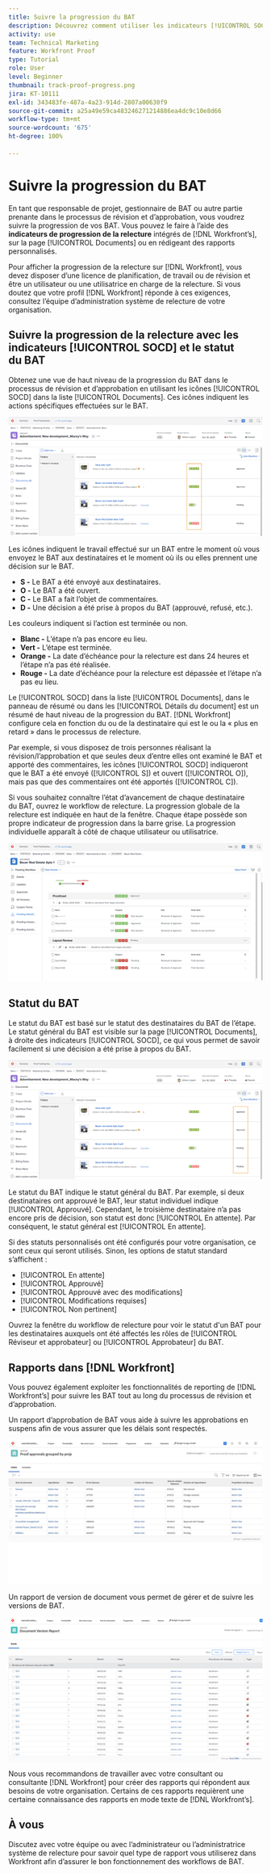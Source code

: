 ```yaml
---
title: Suivre la progression du BAT
description: Découvrez comment utiliser les indicateurs [!UICONTROL SOCD], la progression de la relecture et les rapports pour suivre la progression d’un BAT dans  [!DNL  Workfront].
activity: use
team: Technical Marketing
feature: Workfront Proof
type: Tutorial
role: User
level: Beginner
thumbnail: track-proof-progress.png
jira: KT-10111
exl-id: 343483fe-487a-4a23-914d-2807a00630f9
source-git-commit: a25a49e59ca483246271214886ea4dc9c10e8d66
workflow-type: tm+mt
source-wordcount: '675'
ht-degree: 100%

---
```


# Suivre la progression du BAT

En tant que responsable de projet, gestionnaire de BAT ou autre partie prenante dans le processus de révision et d’approbation, vous voudrez suivre la progression de vos BAT. Vous pouvez le faire à l’aide des **indicateurs de progression de la relecture** intégrés de [!DNL Workfront’s], sur la page [!UICONTROL Documents] ou en rédigeant des rapports personnalisés.

Pour afficher la progression de la relecture sur [!DNL Workfront], vous devez disposer d’une licence de planification, de travail ou de révision et être un utilisateur ou une utilisatrice en charge de la relecture. Si vous doutez que votre profil [!DNL Workfront] réponde à ces exigences, consultez l’équipe d’administration système de relecture de votre organisation.

## Suivre la progression de la relecture avec les indicateurs [!UICONTROL SOCD] et le statut du BAT

Obtenez une vue de haut niveau de la progression du BAT dans le processus de révision et d’approbation en utilisant les icônes [!UICONTROL SOCD] dans la liste [!UICONTROL Documents]. Ces icônes indiquent les actions spécifiques effectuées sur le BAT.

![Une image de la liste [!UICONTROL Documents] dans un projet [!DNL  Workfront] avec les icônes [!UICONTROL SOCD] en surbrillance.](assets/manage-proofs-socd.png)

Les icônes indiquent le travail effectué sur un BAT entre le moment où vous envoyez le BAT aux destinataires et le moment où ils ou elles prennent une décision sur le BAT.

* **S -** Le BAT a été envoyé aux destinataires.
* **O -** Le BAT a été ouvert.
* **C -** Le BAT a fait l’objet de commentaires.
* **D -** Une décision a été prise à propos du BAT (approuvé, refusé, etc.).

Les couleurs indiquent si l’action est terminée ou non.

* **Blanc -** L’étape n’a pas encore eu lieu.
* **Vert -** L’étape est terminée.
* **Orange -** La date d’échéance pour la relecture est dans 24 heures et l’étape n’a pas été réalisée.
* **Rouge -** La date d’échéance pour la relecture est dépassée et l’étape n’a pas eu lieu.

Le [!UICONTROL SOCD] dans la liste [!UICONTROL Documents], dans le panneau de résumé ou dans les [!UICONTROL Détails du document] est un résumé de haut niveau de la progression du BAT. [!DNL Workfront] configure cela en fonction du ou de la destinataire qui est le ou la « plus en retard » dans le processus de relecture.

Par exemple, si vous disposez de trois personnes réalisant la révision/l’approbation et que seules deux d’entre elles ont examiné le BAT et apporté des commentaires, les icônes [!UICONTROL SOCD] indiqueront que le BAT a été envoyé ([!UICONTROL S]) et ouvert ([!UICONTROL O]), mais pas que des commentaires ont été apportés ([!UICONTROL C]).

Si vous souhaitez connaître l’état d’avancement de chaque destinataire du BAT, ouvrez le workflow de relecture. La progression globale de la relecture est indiquée en haut de la fenêtre. Chaque étape possède son propre indicateur de progression dans la barre grise.  La progression individuelle apparaît à côté de chaque utilisateur ou utilisatrice.

![Une image de la section [!UICONTROL Workflow de relecture] d’un document.](assets/manage-proofs-socd-in-proofing-workflow-window.png)

## Statut du BAT

Le statut du BAT est basé sur le statut des destinataires du BAT de l’étape. Le statut général du BAT est visible sur la page [!UICONTROL Documents], à droite des indicateurs [!UICONTROL SOCD], ce qui vous permet de savoir facilement si une décision a été prise à propos du BAT.

![Une image de la liste [!UICONTROL Documents] dans un projet [!DNL  Workfront] avec le statut général du BAT en surbrillance.](assets/manage-proofs-overall-status.png)

Le statut du BAT indique le statut général du BAT. Par exemple, si deux destinataires ont approuvé le BAT, leur statut individuel indique [!UICONTROL Approuvé]. Cependant, le troisième destinataire n’a pas encore pris de décision, son statut est donc [!UICONTROL En attente]. Par conséquent, le statut général est [!UICONTROL En attente].

Si des statuts personnalisés ont été configurés pour votre organisation, ce sont ceux qui seront utilisés. Sinon, les options de statut standard s’affichent :

* [!UICONTROL En attente]
* [!UICONTROL Approuvé]
* [!UICONTROL Approuvé avec des modifications]
* [!UICONTROL Modifications requises]
* [!UICONTROL Non pertinent]

Ouvrez la fenêtre du workflow de relecture pour voir le statut d&#39;un BAT pour les destinataires auxquels ont été affectés les rôles de [!UICONTROL Réviseur et approbateur] ou [!UICONTROL Approbateur] du BAT.

## Rapports dans [!DNL Workfront]

Vous pouvez également exploiter les fonctionnalités de reporting de [!DNL Workfront’s] pour suivre les BAT tout au long du processus de révision et d’approbation.

Un rapport d’approbation de BAT vous aide à suivre les approbations en suspens afin de vous assurer que les délais sont respectés.

![Une image d’un rapport d’approbation de BAT dans [!DNL  Workfront].](assets/proof-approval-report.png)

Un rapport de version de document vous permet de gérer et de suivre les versions de BAT.

![Une image d’un rapport de version de document dans [!DNL  Workfront].](assets/document-version-report.png)

Nous vous recommandons de travailler avec votre consultant ou consultante [!DNL Workfront] pour créer des rapports qui répondent aux besoins de votre organisation. Certains de ces rapports requièrent une certaine connaissance des rapports en mode texte de [!DNL Workfront’s].

## À vous

Discutez avec votre équipe ou avec l’administrateur ou l’administratrice système de relecture pour savoir quel type de rapport vous utiliserez dans Workfront afin d’assurer le bon fonctionnement des workflows de BAT.

<!--
### Learn more
* Learn to create reports in [!DNL Workfront] with the Basic Report Creation course.
* View progress and status of a proof
* View activity on a proof within [!DNL Workfront]
-->
